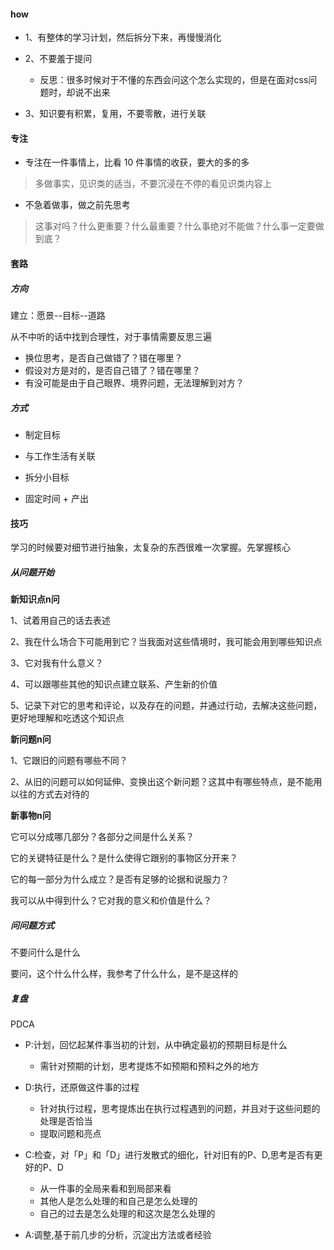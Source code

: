 #### how

- 1、有整体的学习计划，然后拆分下来，再慢慢消化
- 2、不要羞于提问
  - 反思：很多时候对于不懂的东西会问这个怎么实现的，但是在面对css问题时，却说不出来

- 3、知识要有积累，复用，不要零散，进行关联



#### 专注

- 专注在一件事情上，比看 10 件事情的收获，要大的多的多

> 多做事实，见识类的适当，不要沉浸在不停的看见识类内容上

- 不急着做事，做之前先思考

> 这事对吗？什么更重要？什么最重要？什么事绝对不能做？什么事一定要做到底？



#### 套路

##### 方向

建立：愿景--目标--道路



从不中听的话中找到合理性，对于事情需要反思三遍

- 换位思考，是否自己做错了？错在哪里？
- 假设对方是对的，是否自己错了？错在哪里？
- 有没可能是由于自己眼界、境界问题，无法理解到对方？



##### 方式

- 制定目标

- 与工作生活有关联

- 拆分小目标

- 固定时间 + 产出



#### 技巧

学习的时候要对细节进行抽象，太复杂的东西很难一次掌握。先掌握核心



##### 从问题开始

**新知识点n问**

1、试着用自己的话去表述

2、我在什么场合下可能用到它？当我面对这些情境时，我可能会用到哪些知识点

3、它对我有什么意义？

4、可以跟哪些其他的知识点建立联系、产生新的价值

5、记录下对它的思考和评论，以及存在的问题，并通过行动，去解决这些问题，更好地理解和吃透这个知识点



**新问题n问**

1、它跟旧的问题有哪些不同？

2、从旧的问题可以如何延伸、变换出这个新问题？这其中有哪些特点，是不能用以往的方式去对待的



**新事物n问**

它可以分成哪几部分？各部分之间是什么关系？

它的关键特征是什么？是什么使得它跟别的事物区分开来？

它的每一部分为什么成立？是否有足够的论据和说服力？

我可以从中得到什么？它对我的意义和价值是什么？



##### 问问题方式

不要问什么是什么



要问，这个什么什么样，我参考了什么什么，是不是这样的



##### 复盘

PDCA

- P:计划，回忆起某件事当初的计划，从中确定最初的预期目标是什么
  - 需针对预期的计划，思考提炼不如预期和预料之外的地方

- D:执行，还原做这件事的过程
  - 针对执行过程，思考提炼出在执行过程遇到的问题，并且对于这些问题的处理是否恰当
  - 提取问题和亮点

- C:检查，对「P」和「D」进行发散式的细化，针对旧有的P、D,思考是否有更好的P、D
  - 从一件事的全局来看和到局部来看
  - 其他人是怎么处理的和自己是怎么处理的
  - 自己的过去是怎么处理的和这次是怎么处理的

- A:调整,基于前几步的分析，沉淀出方法或者经验

